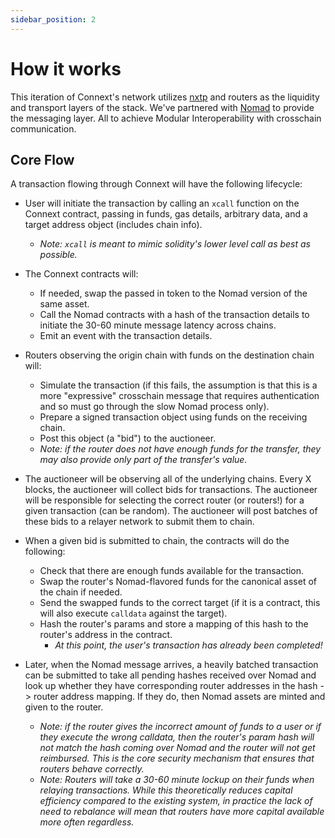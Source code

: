 ```yaml
---
sidebar_position: 2
---
```


# How it works

This iteration of Connext's network utilizes [nxtp](https://github.com/connext/nxtp) and routers as the liquidity and transport layers of the stack. We've partnered with [Nomad](https://www.nomad.xyz/) to provide the messaging layer. All to achieve Modular Interoperability with crosschain communication.

## Core Flow

A transaction flowing through Connext will have the following lifecycle:

- User will initiate the transaction by calling an `xcall` function on the Connext contract, passing in funds, gas details, arbitrary data, and a target address object (includes chain info). 
  - *Note: `xcall` is meant to mimic solidity's lower level call as best as possible.*

- The Connext contracts will:
  - If needed, swap the passed in token to the Nomad version of the same asset.
  - Call the Nomad contracts with a hash of the transaction details to initiate the 30-60 minute message latency across chains.
  - Emit an event with the transaction details.

- Routers observing the origin chain with funds on the destination chain will:
  - Simulate the transaction (if this fails, the assumption is that this is a more "expressive" crosschain message that requires authentication and so must go through the slow Nomad process only).
  - Prepare a signed transaction object using funds on the receiving chain.
  - Post this object (a "bid") to the auctioneer.
  - *Note: if the router does not have enough funds for the transfer, they may also provide only part of the transfer's value.*
- The auctioneer will be observing all of the underlying chains. Every X blocks, the auctioneer will collect bids for transactions. The auctioneer will be responsible for selecting the correct router (or routers!) for a given transaction (can be random). The auctioneer will post batches of these bids to a relayer network to submit them to chain.
- When a given bid is submitted to chain, the contracts will do the following:
  - Check that there are enough funds available for the transaction.
  - Swap the router's Nomad-flavored funds for the canonical asset of the chain if needed.
  - Send the swapped funds to the correct target (if it is a contract, this will also execute `calldata` against the target).
  - Hash the router's params and store a mapping of this hash to the router's address in the contract.
    - *At this point, the user's transaction has already been completed!*
- Later, when the Nomad message arrives, a heavily batched transaction can be submitted to take all pending hashes received over Nomad and look up whether they have corresponding router addresses in the hash -> router address mapping. If they do, then Nomad assets are minted and given to the router.
  - *Note: if the router gives the incorrect amount of funds to a user or if they execute the wrong calldata, then the router's param hash will not match the hash coming over Nomad and the router will not get reimbursed. This is the core security mechanism that ensures that routers behave correctly.*
  - *Note: Routers will take a 30-60 minute lockup on their funds when relaying transactions. While this theoretically reduces capital efficiency compared to the existing system, in practice the lack of need to rebalance will mean that routers have more capital available more often regardless.*
